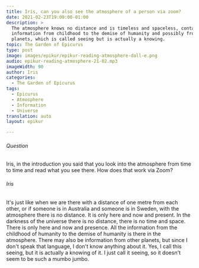 ```yaml
---
title: Iris, can you also see the atmosphere of a person via zoom?
date: 2021-02-23T19:00:00-01:00
description: >
  The atmosphere knows no distance and is timeless and spaceless, containing
  information from childhood to the demise of humanity and possibly from other
  planets, which is called seeing but is actually a knowing.
topic: The Garden of Epicurus
type: post
image: images/epikur/epikur-reading-atmosphere-dall-e.png
audio: epikur-reading-atmosphere-21-02.mp3
imageWidth: 90
author: Iris
categories:
  - The Garden of Epicurus
tags:
  - Epicurus
  - Atmosphere
  - Information
  - Universe
translation: auto
layout: epikur

---
```


###### Question
Iris, in the introduction you said that you look into the atmosphere from time to time and read what you see there. How does that work via Zoom?

###### Iris
It's just like when we are there with a distance of one metre from each other, or if someone is in Australia and someone is in Sweden, with the atmosphere there is no distance. It is only here and now and present. In the darkness of the universe there is no distance, there is no time and space. There is only here and now and presence. All the information from the childhood of humanity to the demise of humanity is there in the atmosphere. There may also be information from other planets, but since I don't speak that language, I don't know anything about it. Yes, I call this seeing, but it is actually a knowing of it. I just call it seeing, so it doesn't seem to be such a mumbo jumbo.
